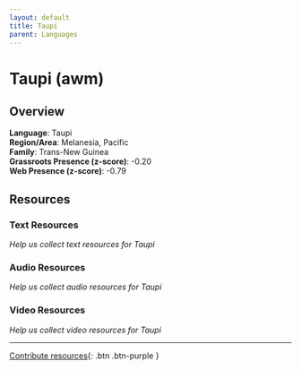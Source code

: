 ```yaml
---
layout: default
title: Taupi
parent: Languages
---
```


# Taupi (awm)

## Overview

**Language**: Taupi  
**Region/Area**: Melanesia, Pacific  
**Family**: Trans-New Guinea  
**Grassroots Presence (z-score)**: -0.20  
**Web Presence (z-score)**: -0.79  

## Resources

### Text Resources
*Help us collect text resources for Taupi*

### Audio Resources
*Help us collect audio resources for Taupi*

### Video Resources
*Help us collect video resources for Taupi*

---

[Contribute resources](https://forms.office.com/e/1SfLJx3u1r){: .btn .btn-purple }
